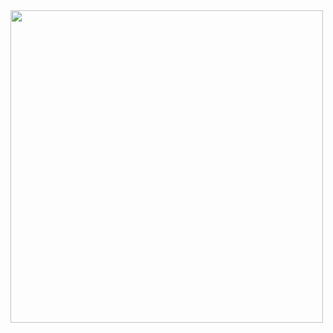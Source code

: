 

</div>
<div id="header" align="left">
  <img src="https://media4.giphy.com/media/j6qJfSy7i6rkqdsQjh/giphy.gif?cid=6c09b952nkrd1hog0dxogue0e6gfzqymkhwbh2tc9rc3fbab&ep=v1_internal_gif_by_id&rid=giphy.gif&ct=s" width="500"/>
</div>

</div>
<div id="badges"> <img src="https://komarev.com/ghpvc/?username=drowningIessons&style=flat-square&color=red" alt=""/>

